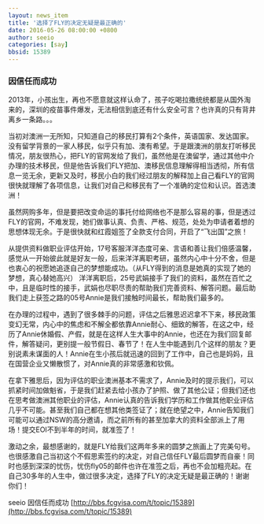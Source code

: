```yaml
---
layout: news_item
title: '选择了FLY的决定无疑是最正确的'
date: 2016-05-26 08:00:00 +0800
author: seeio
categories: [say]
bbsid: 15389
---
```


### 因信任而成功

2013年，小孩出生，再也不愿意就这样认命了，孩子吃喝拉撒统统都是从国外淘来的，深圳的疫苗事件爆发，无法相信到底还有什么安全可言？也许真的只有背井离乡一条路。。。

当初对澳洲一无所知，只知道自己的移民打算有2个条件，英语国家、发达国家。没有留学背景的一家人移民，似乎只有加、澳有希望。于是跟澳洲的朋友打听移民情况，朋友很热心，把FLY的官网发给了我们，虽然他是在澳留学，通过其他中介办理的技术移民，但是他告诉我们FLY把加、澳移民信息理解得相当透彻，所有信息一览无余，更新又及时，移民小白的我们经过朋友的解释加上自己看FLY的官网很快就理解了各项信息，让我们对自己和移民有了一个准确的定位和认识。首选澳洲！

虽然网购多年，但是要把改变命运的事托付给网络也不是那么容易的事，但是透过FLY的官网，不难发现，她们做事认真、负责、严格、规范，处处为申请者着想的思想体现无余。于是很快就和红霞姐签了全款支付合同，开启了“飞出国”之旅！

从提供资料做职业评估开始，17号客服洋洋态度可亲、言语和善让我们倍感温馨，感觉从一开始彼此就是好友一般，后来洋洋离职考研，虽然内心中十分不舍，但是也衷心的祝愿她追逐自己的梦想能成功。（从FLY得到的消息是她真的实现了她的梦想，真心替她高兴） 洋洋离职后，25号武娟接手了我们的资料，虽然在百忙之中，且是临时性的接手，武娟也尽职尽责的帮助我们完善资料、解答问题。最后助我们走上获签之路的05号Annie是我们接触时间最长，帮助我们最多的。

在办理的过程中，遇到了很多棘手的问题，评估之后雅思迟迟拿不下来，移民政策变幻无常，内心中的焦虑和不解全都依靠Annie耐心、细致的解答，在这之中，经历了Annie休婚假、产假，就是在这样人生大事中的Annie，也还在为我们回复邮件，解答疑问，更别提一般节假日、春节了！在人生中能遇到几个这样的朋友？更别说素未谋面的人！Annie在生小孩后就迅速的回到了工作中，自己也是妈妈，且在国营企业又懒散惯了，对Annie真的非常感激和钦佩。

在拿下雅思后，因为评估的职业澳洲基本不需求了，Annie及时的提示我们，可以抓紧时间加做魁省，于是我们赶紧去给小孩办了护照、做了其他公证；但我们还也在思考做澳洲其他职业的评估，Annie认真的告诉我们学历和工作做其他职业评估几乎不可能。甚至我们自己都在想其他类签证了；就在绝望之中，Annie告知我们可能可以通过NSW的高分邀请，而之前所有的甚至加拿大的资料全部派上了用场！提交EOI不到半年的时间，就准签了！

激动之余，最想感谢的，就是FLY给我们这两年多来的圆梦之旅画上了完美句号。也很感激自己当初这个不假思索签约的决定，对自己信任FLY最后圆梦而自豪！同时也感到深深的忧伤，忧伤fly05的邮件也许在准签之后，再也不会加粗亮起。在自己30多年的人生中，做过很多决定，选择了FLY的决定无疑是最正确的！谢谢你们！

seeio 因信任而成功 [http://bbs.fcgvisa.com/t/topic/15389](http://bbs.fcgvisa.com/t/topic/15389)